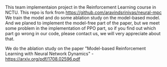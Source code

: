This team implementaion project in the Reinforcement Learning course in NCTU.
This repo is fork from https://github.com/aravindsrinivas/neural-mpc
We train the model and do some ablation study on the model-based model.
And we planed to implement the model-free part of the paper, but we meet some problem in the implementation of PPO part,
so if you find out which part go wrong in our code, please contact us, we will very appreciate about that.

We do the ablation study on the paper "Model-based Reinforcement Learning with Neural Network Dynamics" -  https://arxiv.org/pdf/1708.02596.pdf
